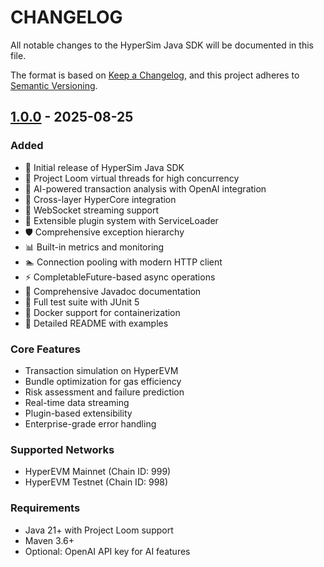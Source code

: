 # CHANGELOG

All notable changes to the HyperSim Java SDK will be documented in this file.

The format is based on [Keep a Changelog](https://keepachangelog.com/en/1.0.0/),
and this project adheres to [Semantic Versioning](https://semver.org/spec/v2.0.0.html).

## [1.0.0] - 2025-08-25

### Added
- 🎉 Initial release of HyperSim Java SDK
- 🚀 Project Loom virtual threads for high concurrency
- 🤖 AI-powered transaction analysis with OpenAI integration
- 🔗 Cross-layer HyperCore integration
- 📡 WebSocket streaming support
- 🔌 Extensible plugin system with ServiceLoader
- 🛡️ Comprehensive exception hierarchy
- 📊 Built-in metrics and monitoring
- 🏊 Connection pooling with modern HTTP client
- ⚡ CompletableFuture-based async operations
- 📝 Comprehensive Javadoc documentation
- 🧪 Full test suite with JUnit 5
- 🐳 Docker support for containerization
- 📖 Detailed README with examples

### Core Features
- Transaction simulation on HyperEVM
- Bundle optimization for gas efficiency
- Risk assessment and failure prediction
- Real-time data streaming
- Plugin-based extensibility
- Enterprise-grade error handling

### Supported Networks
- HyperEVM Mainnet (Chain ID: 999)
- HyperEVM Testnet (Chain ID: 998)

### Requirements
- Java 21+ with Project Loom support
- Maven 3.6+
- Optional: OpenAI API key for AI features

[1.0.0]: https://github.com/hypersim/hypersim-java-sdk/releases/tag/v1.0.0
